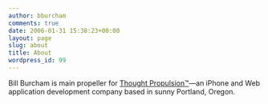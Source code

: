 ```yaml
---
author: bburcham
comments: true
date: 2006-01-31 15:38:23+00:00
layout: page
slug: about
title: About
wordpress_id: 99
---
```


Bill Burcham is main propeller for [Thought Propulsion™](http://thoughtpropulsion.com)—an iPhone and Web application development company based in sunny Portland, Oregon.

